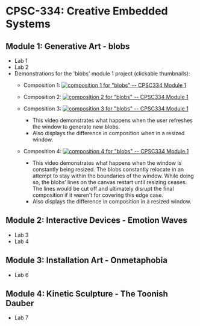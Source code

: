 # CPSC-334: Creative Embedded Systems

Module 1: Generative Art - blobs
------------------------
  - Lab 1
  - Lab 2
  - Demonstrations for the 'blobs' module 1 project (clickable thumbnails):
    - Composition 1:
    [![composition 1 for "blobs" -- CPSC334 Module 1](https://img.youtube.com/vi/1vs9fKE3NdU/maxresdefault.jpg)](https://www.youtube.com/watch?v=1vs9fKE3NdU)

    - Composition 2:
    [![composition 2 for "blobs" -- CPSC334 Module 1](https://img.youtube.com/vi/JFwGo0NvgpE/maxresdefault.jpg)](https://www.youtube.com/watch?v=JFwGo0NvgpE)

    - Composition 3:
    [![composition 3 for "blobs" -- CPSC334 Module 1](https://img.youtube.com/vi/YcAw0M3TWqk/maxresdefault.jpg)](https://www.youtube.com/watch?v=YcAw0M3TWqk)
        - This video demonstrates what happens when the user refreshes the window to generate new blobs.
        - Also displays the difference in composition when in a resized window.

     - Composition 4:
    [![composition 4 for "blobs" -- CPSC334 Module 1](https://img.youtube.com/vi/jLvRWMoSRmU/maxresdefault.jpg)](https://www.youtube.com/watch?v=jLvRWMoSRmU)
        - This video demonstrates what happens when the window is constantly being resized. The blobs constantly relocate in an attempt to stay within the boundaries of the window. While doing so, the blobs’ lines on the canvas restart until resizing     ceases. The lines would be cut off and ultimately disrupt the final composition if it weren’t for covering this edge case.
        - Also displays the difference in composition in a resized window.

Module 2: Interactive Devices - Emotion Waves
-----------------------------
  - Lab 3
  - Lab 4

Module 3: Installation Art - Onmetaphobia
--------------------------
  - Lab 6

Module 4: Kinetic Sculpture - The Toonish Dauber
---------------------------
  - Lab 7
